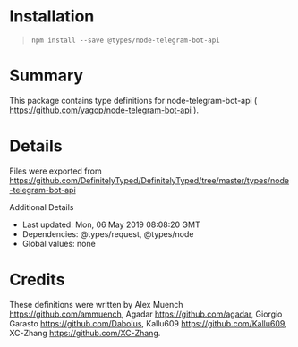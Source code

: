 # Installation
> `npm install --save @types/node-telegram-bot-api`

# Summary
This package contains type definitions for node-telegram-bot-api ( https://github.com/yagop/node-telegram-bot-api ).

# Details
Files were exported from https://github.com/DefinitelyTyped/DefinitelyTyped/tree/master/types/node-telegram-bot-api

Additional Details
 * Last updated: Mon, 06 May 2019 08:08:20 GMT
 * Dependencies: @types/request, @types/node
 * Global values: none

# Credits
These definitions were written by Alex Muench <https://github.com/ammuench>, Agadar <https://github.com/agadar>, Giorgio Garasto <https://github.com/Dabolus>, Kallu609 <https://github.com/Kallu609>, XC-Zhang <https://github.com/XC-Zhang>.
